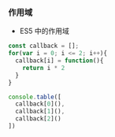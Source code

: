 ### 作用域

  - ES5 中的作用域
  ```javascript
  const callback = [];
  for(var i = 0; i <= 2; i++){
    callback[i] = function(){
      return i * 2
    }
  }
  
  console.table([
    callback[0](),
    callback[1](),
    callback[2]()
  ]) 
  ```